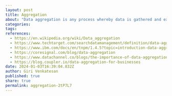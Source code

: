 ```yaml
---
layout: post
title: Aggregation
about: "Data aggregation is any process whereby data is gathered and expressed in a summary form. When data is aggregated, atomic data rows -- typically gathered from multiple sources -- are replaced with totals or summary statistics. Groups of observed aggregates are replaced with summary statistics based on those observations. Aggregate data is typically found in a data warehouse, as it can provide answers to analytical questions and also dramatically reduce the time to query large sets of data"
categories:
tags:
references:
  - https://en.wikipedia.org/wiki/Data_aggregation
  - https://www.techtarget.com/searchdatamanagement/definition/data-aggregation
  - https://www.ibm.com/docs/en/tnpm/1.4.5?topic=introduction-data-aggregation
  - https://coresignal.com/blog/data-aggregation
  - https://www.datachannel.co/blogs/the-importance-of-data-aggregation
  - https://blog.coupler.io/data-aggregation-for-businesses
date: 2024-01-03T16:39:04.832Z
author: Giri Venkatesan
published: true
share: true
permalink: aggregation-2tP7L7
---
```

